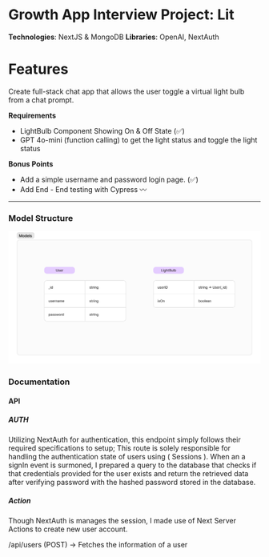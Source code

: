 # Growth App Interview Project: Lit

**Technologies**: NextJS & MongoDB
**Libraries**: OpenAI, NextAuth


# Features
Create full-stack chat app that allows the user toggle a virtual light bulb from a chat prompt.

**Requirements**
- LightBulb Component Showing On & Off State (✅️)
- GPT 4o-mini (function calling)  to get the light status and toggle the light status

**Bonus Points**

- Add a simple username and password login page. (✅️)
- Add End - End testing with Cypress 〰️


---


### Model Structure

![](./Model.png)


### Documentation

#### API

##### AUTH
Utilizing NextAuth for authentication, this endpoint simply follows their required specifications to setup; This route is solely responsible for handling the authentication state of users using ( Sessions ). When an a signIn event is surmoned, I prepared a query to the database that checks if that credentials provided for the user exists and return the retrieved data after verifying password with the hashed password stored in the database.

##### Action
Though NextAuth is manages the session, I made use of Next Server Actions to create new user account.


/api/users (POST) -> Fetches the information of a user